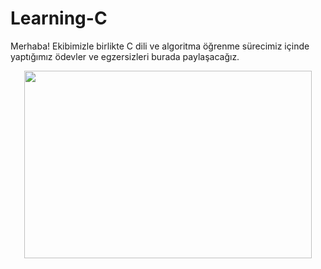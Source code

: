 # Learning-C
Merhaba!
  Ekibimizle birlikte C dili ve algoritma öğrenme sürecimiz içinde yaptığımız ödevler ve egzersizleri burada paylaşacağız.
  
   <p align="center">
  <img width="460" height="300" src="https://i2.wp.com/www.geoawesomeness.com/wp-content/uploads/2017/09/Coding-Geospatial.jpg?fit=1152%2C768&ssl=1">
</p>

